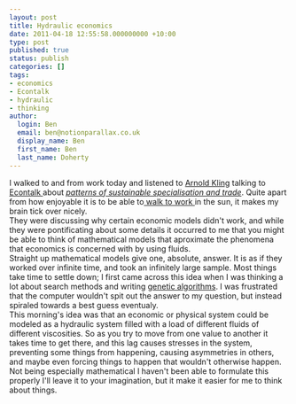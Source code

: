 ```yaml
---
layout: post
title: Hydraulic economics
date: 2011-04-18 12:55:58.000000000 +10:00
type: post
published: true
status: publish
categories: []
tags:
- economics
- Econtalk
- hydraulic
- thinking
author:
  login: Ben
  email: ben@notionparallax.co.uk
  display_name: Ben
  first_name: Ben
  last_name: Doherty
---
```

<p>I walked to and from work today and listened to <a href="http://arnoldkling.com/">Arnold Kling</a> talking to <a href="http://www.econtalk.org">Econtalk </a>about <em><a title="PSST" href="http://www.econtalk.org/archives/2011/02/kling_on_patter.html">patterns of sustainable specialisation and trade</a></em>. Quite apart from how enjoyable it is to be able to<a title="a nerdy map" href="http://goo.gl/maps/FY4p"> walk to work </a>in the sun, it makes my brain tick over nicely.<br />
They were discussing why certain economic models didn't work, and while they were pontificating about some details it occurred to me that you might be able to think of mathematical models that aproximate the phenomena that economics is concerned with by using fluids.<br />
Straight up mathematical models give one, absolute, answer. It is as if they worked over infinite time, and took an infinitely large sample. Most things take time to settle down; I first came across this idea when I was thinking a lot about search methods and writing <a title=" a lecture I gave a very long time ago" href="http://www.notionparallax.co.uk/wordpress/index.php/2008/12/genetic-algorithms-lecture/">genetic algorithms</a>. I was frustrated that the computer wouldn't spit out the answer to my question, but instead spiraled towards a best guess eventualy.<br />
This morning's idea was that an economic or physical system could be modeled as a hydraulic system filled with a load of different fluids of different viscosities. So as you try to move from one value to another it takes time to get there, and this lag causes stresses in the system, preventing some things from happening, causing asymmetries in others, and maybe even forcing things to happen that wouldn't otherwise happen.<br />
Not being especially mathematical I haven't been able to formulate this properly I'll leave it to your imagination, but it make it easier for me to think about things.</p>
